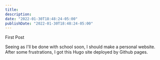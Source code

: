 ```yaml
---
title:
description:
date: "2022-01-30T18:48:24-05:00"
publishDate: "2022-01-30T18:48:24-05:00"
---
```


First Post


Seeing as I'll be done with school soon, I should make a personal website. After some frustrations, I got this Hugo site deployed by Github pages.
